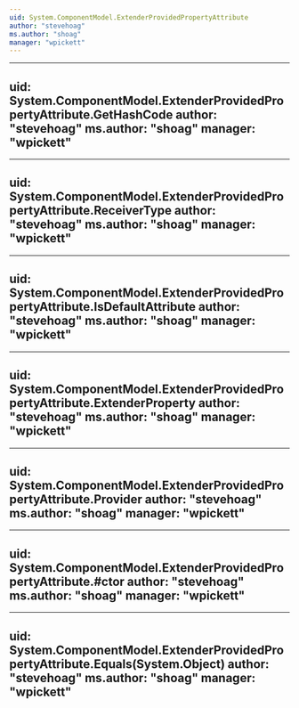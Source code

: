 ```yaml
---
uid: System.ComponentModel.ExtenderProvidedPropertyAttribute
author: "stevehoag"
ms.author: "shoag"
manager: "wpickett"
---
```


---
uid: System.ComponentModel.ExtenderProvidedPropertyAttribute.GetHashCode
author: "stevehoag"
ms.author: "shoag"
manager: "wpickett"
---

---
uid: System.ComponentModel.ExtenderProvidedPropertyAttribute.ReceiverType
author: "stevehoag"
ms.author: "shoag"
manager: "wpickett"
---

---
uid: System.ComponentModel.ExtenderProvidedPropertyAttribute.IsDefaultAttribute
author: "stevehoag"
ms.author: "shoag"
manager: "wpickett"
---

---
uid: System.ComponentModel.ExtenderProvidedPropertyAttribute.ExtenderProperty
author: "stevehoag"
ms.author: "shoag"
manager: "wpickett"
---

---
uid: System.ComponentModel.ExtenderProvidedPropertyAttribute.Provider
author: "stevehoag"
ms.author: "shoag"
manager: "wpickett"
---

---
uid: System.ComponentModel.ExtenderProvidedPropertyAttribute.#ctor
author: "stevehoag"
ms.author: "shoag"
manager: "wpickett"
---

---
uid: System.ComponentModel.ExtenderProvidedPropertyAttribute.Equals(System.Object)
author: "stevehoag"
ms.author: "shoag"
manager: "wpickett"
---
